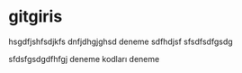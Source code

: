 # gitgiris
hsgdfjshfsdjkfs
dnfjdhgjghsd
deneme sdfhdjsf
sfsdfsdfgsdg

sfdsfgsdgdfhfgj
deneme kodları deneme